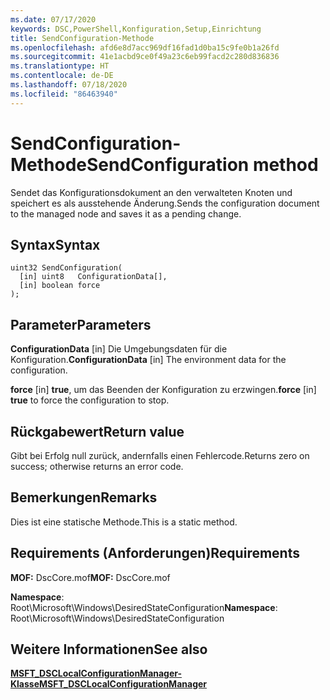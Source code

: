 ```yaml
---
ms.date: 07/17/2020
keywords: DSC,PowerShell,Konfiguration,Setup,Einrichtung
title: SendConfiguration-Methode
ms.openlocfilehash: afd6e8d7acc969df16fad1d0ba15c9fe0b1a26fd
ms.sourcegitcommit: 41e1acbd9ce0f49a23c6eb99facd2c280d836836
ms.translationtype: HT
ms.contentlocale: de-DE
ms.lasthandoff: 07/18/2020
ms.locfileid: "86463940"
---
```

# <a name="sendconfiguration-method"></a><span data-ttu-id="d327e-103">SendConfiguration-Methode</span><span class="sxs-lookup"><span data-stu-id="d327e-103">SendConfiguration method</span></span>

<span data-ttu-id="d327e-104">Sendet das Konfigurationsdokument an den verwalteten Knoten und speichert es als ausstehende Änderung.</span><span class="sxs-lookup"><span data-stu-id="d327e-104">Sends the configuration document to the managed node and saves it as a pending change.</span></span>

## <a name="syntax"></a><span data-ttu-id="d327e-105">Syntax</span><span class="sxs-lookup"><span data-stu-id="d327e-105">Syntax</span></span>

```mof
uint32 SendConfiguration(
  [in] uint8   ConfigurationData[],
  [in] boolean force
);
```

## <a name="parameters"></a><span data-ttu-id="d327e-106">Parameter</span><span class="sxs-lookup"><span data-stu-id="d327e-106">Parameters</span></span>

<span data-ttu-id="d327e-107">**ConfigurationData** \[in\] Die Umgebungsdaten für die Konfiguration.</span><span class="sxs-lookup"><span data-stu-id="d327e-107">**ConfigurationData** \[in\] The environment data for the configuration.</span></span>

<span data-ttu-id="d327e-108">**force** \[in\] **true**, um das Beenden der Konfiguration zu erzwingen.</span><span class="sxs-lookup"><span data-stu-id="d327e-108">**force** \[in\] **true** to force the configuration to stop.</span></span>

## <a name="return-value"></a><span data-ttu-id="d327e-109">Rückgabewert</span><span class="sxs-lookup"><span data-stu-id="d327e-109">Return value</span></span>

<span data-ttu-id="d327e-110">Gibt bei Erfolg null zurück, andernfalls einen Fehlercode.</span><span class="sxs-lookup"><span data-stu-id="d327e-110">Returns zero on success; otherwise returns an error code.</span></span>

## <a name="remarks"></a><span data-ttu-id="d327e-111">Bemerkungen</span><span class="sxs-lookup"><span data-stu-id="d327e-111">Remarks</span></span>

<span data-ttu-id="d327e-112">Dies ist eine statische Methode.</span><span class="sxs-lookup"><span data-stu-id="d327e-112">This is a static method.</span></span>

## <a name="requirements"></a><span data-ttu-id="d327e-113">Requirements (Anforderungen)</span><span class="sxs-lookup"><span data-stu-id="d327e-113">Requirements</span></span>

<span data-ttu-id="d327e-114">**MOF:** DscCore.mof</span><span class="sxs-lookup"><span data-stu-id="d327e-114">**MOF:** DscCore.mof</span></span>

<span data-ttu-id="d327e-115">**Namespace**: Root\Microsoft\Windows\DesiredStateConfiguration</span><span class="sxs-lookup"><span data-stu-id="d327e-115">**Namespace**: Root\Microsoft\Windows\DesiredStateConfiguration</span></span>

## <a name="see-also"></a><span data-ttu-id="d327e-116">Weitere Informationen</span><span class="sxs-lookup"><span data-stu-id="d327e-116">See also</span></span>

[<span data-ttu-id="d327e-117">**MSFT_DSCLocalConfigurationManager-Klasse**</span><span class="sxs-lookup"><span data-stu-id="d327e-117">**MSFT_DSCLocalConfigurationManager**</span></span>](msft-dsclocalconfigurationmanager.md)
